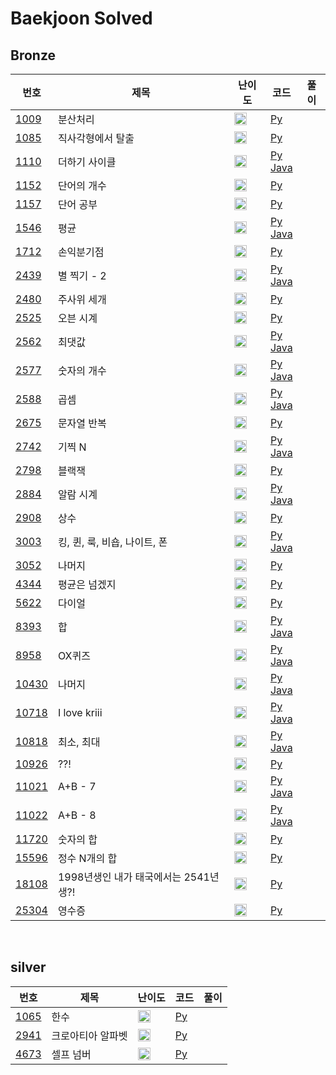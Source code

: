# Baekjoon Solved

## Bronze
|번호|제목|난이도|코드|풀이|
|--|--|--|--|--|
|[1009](https://www.acmicpc.net/problem/1009)|분산처리|<img src="https://static.solved.ac/tier_small/4.svg" width="20px"/>|[Py](https://github.com/sieunp06/Algorithm_Study/blob/main/Baekjoon/bronze/1009/1009.py)
|[1085](https://www.acmicpc.net/problem/1085)|직사각형에서 탈출|<img src="https://static.solved.ac/tier_small/3.svg" width="20px"/>|[Py](https://github.com/sieunp06/Algorithm_Study/blob/main/Baekjoon/bronze/1085/1085.py)
|[1110](https://www.acmicpc.net/problem/1110)|더하기 사이클|<img src="https://static.solved.ac/tier_small/5.svg" width="20px"/>|[Py](https://github.com/sieunp06/Algorithm_Study/blob/main/Baekjoon/bronze/1110/1110.py)<br>[Java](https://github.com/sieunp06/Algorithm_Study/blob/main/Baekjoon/bronze/1110/1110.java)|
|[1152](https://www.acmicpc.net/problem/1152)|단어의 개수|<img src="https://static.solved.ac/tier_small/4.svg" width="20px"/>|[Py](https://github.com/sieunp06/Algorithm_Study/blob/main/Baekjoon/bronze/1152/1152.py)|
|[1157](https://www.acmicpc.net/problem/1157)|단어 공부|<img src="https://static.solved.ac/tier_small/5.svg" width="20px"/>|[Py](https://github.com/sieunp06/Algorithm_Study/blob/main/Baekjoon/bronze/1157/1157.py)|
|[1546](https://www.acmicpc.net/problem/1546)|평균|<img src="https://static.solved.ac/tier_small/5.svg" width="20px"/>|[Py](https://github.com/sieunp06/Algorithm_Study/blob/main/Baekjoon/bronze/1546/1546.py)<br>[Java](https://github.com/sieunp06/Algorithm_Study/blob/main/Baekjoon/bronze/1546/1546.java)|
|[1712](https://www.acmicpc.net/problem/1712)|손익분기점|<img src="https://static.solved.ac/tier_small/5.svg" width="20px"/>|[Py](https://github.com/sieunp06/Algorithm_Study/blob/main/Baekjoon/bronze/1712/1712.py)|
|[2439](https://www.acmicpc.net/problem/2439)|별 찍기 - 2|<img src="https://static.solved.ac/tier_small/2.svg" width="20px"/>|[Py](https://github.com/sieunp06/Algorithm_Study/blob/main/Baekjoon/bronze/2439/12439.py)<br>[Java](https://github.com/sieunp06/Algorithm_Study/blob/main/Baekjoon/bronze/2439/2439.java)|
|[2480](https://www.acmicpc.net/problem/2480)|주사위 세개|<img src="https://static.solved.ac/tier_small/2.svg" width="20px"/>|[Py](https://github.com/sieunp06/Algorithm_Study/blob/main/Baekjoon/bronze/2480/2480.py)|
|[2525](https://www.acmicpc.net/problem/2525)|오븐 시계|<img src="https://static.solved.ac/tier_small/3.svg" width="20px"/>|[Py](https://github.com/sieunp06/Algorithm_Study/blob/main/Baekjoon/bronze/2525/2525.py)|
|[2562](https://www.acmicpc.net/problem/2562)|최댓값|<img src="https://static.solved.ac/tier_small/3.svg" width="20px"/>|[Py](https://github.com/sieunp06/Algorithm_Study/blob/main/Baekjoon/bronze/2562/2562.py)<br>[Java](https://github.com/sieunp06/Algorithm_Study/blob/main/Baekjoon/bronze/2562/2562.java)|
|[2577](https://www.acmicpc.net/problem/2577)|숫자의 개수|<img src="https://static.solved.ac/tier_small/4.svg" width="20px"/>|[Py](https://github.com/sieunp06/Algorithm_Study/blob/main/Baekjoon/bronze/2577/2577.py)<br>[Java](https://github.com/sieunp06/Algorithm_Study/blob/main/Baekjoon/bronze/2577/2577.java)|
|[2588](https://www.acmicpc.net/problem/2588)|곱셈|<img src="https://static.solved.ac/tier_small/3.svg" width="20px"/>|[Py](https://github.com/sieunp06/Algorithm_Study/blob/main/Baekjoon/bronze/1546/1546.py)<br>[Java](https://github.com/sieunp06/Algorithm_Study/blob/main/Baekjoon/bronze/2588/2588.java)|
|[2675](https://www.acmicpc.net/problem/2675)|문자열 반복|<img src="https://static.solved.ac/tier_small/4.svg" width="20px"/>|[Py](https://github.com/sieunp06/Algorithm_Study/blob/main/Baekjoon/bronze/2675/2675.py)|
|[2742](https://www.acmicpc.net/problem/2742)|기찍 N|<img src="https://static.solved.ac/tier_small/2.svg" width="20px"/>|[Py](https://github.com/sieunp06/Algorithm_Study/blob/main/Baekjoon/bronze/2742/2742.py)<br>[Java](https://github.com/sieunp06/Algorithm_Study/blob/main/Baekjoon/bronze/2742/2742.java)|
|[2798](https://www.acmicpc.net/problem/2798)|블랙잭|<img src="https://static.solved.ac/tier_small/4.svg" width="20px"/>|[Py](https://github.com/sieunp06/Algorithm_Study/blob/main/Baekjoon/bronze/2798/2798.py)|
|[2884](https://www.acmicpc.net/problem/2884)|알람 시계|<img src="https://static.solved.ac/tier_small/3.svg" width="20px"/>|[Py](https://github.com/sieunp06/Algorithm_Study/blob/main/Baekjoon/bronze/2884/2884.py)<br>[Java](https://github.com/sieunp06/Algorithm_Study/blob/main/Baekjoon/bronze/2884/2884.java)|
|[2908](https://www.acmicpc.net/problem/2908)|상수|<img src="https://static.solved.ac/tier_small/4.svg" width="20px"/>|[Py](https://github.com/sieunp06/Algorithm_Study/blob/main/Baekjoon/bronze/2908/2908.py)|
|[3003](https://www.acmicpc.net/problem/3003)|킹, 퀸, 룩, 비숍, 나이트, 폰|<img src="https://static.solved.ac/tier_small/1.svg" width="20px"/>|[Py](https://github.com/sieunp06/Algorithm_Study/blob/main/Baekjoon/bronze/3003/3003.py)<br>[Java](https://github.com/sieunp06/Algorithm_Study/blob/main/Baekjoon/bronze/3003/3003.java)|
|[3052](https://www.acmicpc.net/problem/3052)|나머지|<img src="https://static.solved.ac/tier_small/4.svg" width="20px"/>|[Py](https://github.com/sieunp06/Algorithm_Study/blob/main/Baekjoon/bronze/3052/3052.py)|
|[4344](https://www.acmicpc.net/problem/4344)|평균은 넘겠지|<img src="https://static.solved.ac/tier_small/5.svg" width="20px"/>|[Py](https://github.com/sieunp06/Algorithm_Study/blob/main/Baekjoon/bronze/4344/4344.py)|
|[5622](https://www.acmicpc.net/problem/5622)|다이얼|<img src="https://static.solved.ac/tier_small/4.svg" width="20px"/>|[Py](https://github.com/sieunp06/Algorithm_Study/blob/main/Baekjoon/bronze/5622/5622.py)|
|[8393](https://www.acmicpc.net/problem/8393)|합|<img src="https://static.solved.ac/tier_small/1.svg" width="20px"/>|[Py](https://github.com/sieunp06/Algorithm_Study/blob/main/Baekjoon/bronze/8393/8393.py)<br>[Java](https://github.com/sieunp06/Algorithm_Study/blob/main/Baekjoon/bronze/8393/8393.java)|
|[8958](https://www.acmicpc.net/problem/8958)|OX퀴즈|<img src="https://static.solved.ac/tier_small/4.svg" width="20px"/>|[Py](https://github.com/sieunp06/Algorithm_Study/blob/main/Baekjoon/bronze/8958/8958.py)<br>[Java](https://github.com/sieunp06/Algorithm_Study/blob/main/Baekjoon/bronze/8958/8958.java)|
|[10430](https://www.acmicpc.net/problem/10430)|나머지|<img src="https://static.solved.ac/tier_small/1.svg" width="20px"/>|[Py](https://github.com/sieunp06/Algorithm_Study/blob/main/Baekjoon/bronze/10430/10430.py)<br>[Java](https://github.com/sieunp06/Algorithm_Study/blob/main/Baekjoon/bronze/10430/10430.java)|
|[10718](https://www.acmicpc.net/problem/10718)|I love kriii|<img src="https://static.solved.ac/tier_small/1.svg" width="20px"/>|[Py](https://github.com/sieunp06/Algorithm_Study/blob/main/Baekjoon/bronze/10718/10718.py)<br>[Java](https://github.com/sieunp06/Algorithm_Study/blob/main/Baekjoon/bronze/10718/10718.java)|
|[10818](https://www.acmicpc.net/problem/10818)|최소, 최대|<img src="https://static.solved.ac/tier_small/3.svg" width="20px"/>|[Py](https://github.com/sieunp06/Algorithm_Study/blob/main/Baekjoon/bronze/10818/10818.py)<br>[Java](https://github.com/sieunp06/Algorithm_Study/blob/main/Baekjoon/bronze/10818/10818.java)|
|[10926](https://www.acmicpc.net/problem/10926)|??!|<img src="https://static.solved.ac/tier_small/1.svg" width="20px"/>|[Py](https://github.com/sieunp06/Algorithm_Study/blob/main/Baekjoon/bronze/10926/10926.py)|
|[11021](https://www.acmicpc.net/problem/11021)|A+B - 7|<img src="https://static.solved.ac/tier_small/1.svg" width="20px"/>|[Py](https://github.com/sieunp06/Algorithm_Study/blob/main/Baekjoon/bronze/11021/11021.py)<br>[Java](https://github.com/sieunp06/Algorithm_Study/blob/main/Baekjoon/bronze/11021/11021.java)|
|[11022](https://www.acmicpc.net/problem/11022)|A+B - 8|<img src="https://static.solved.ac/tier_small/1.svg" width="20px"/>|[Py](https://github.com/sieunp06/Algorithm_Study/blob/main/Baekjoon/bronze/11022/11022.py)<br>[Java](https://github.com/sieunp06/Algorithm_Study/blob/main/Baekjoon/bronze/11022/11022.java)|
|[11720](https://www.acmicpc.net/problem/11720)|숫자의 합|<img src="https://static.solved.ac/tier_small/2.svg" width="20px"/>|[Py](https://github.com/sieunp06/Algorithm_Study/blob/main/Baekjoon/bronze/11720/11720.py)|
|[15596](https://www.acmicpc.net/problem/15596)|정수 N개의 합|<img src="https://static.solved.ac/tier_small/4.svg" width="20px"/>|[Py](https://github.com/sieunp06/Algorithm_Study/blob/main/Baekjoon/bronze/15596/15596.py)|
|[18108](https://www.acmicpc.net/problem/18108)|1998년생인 내가 태국에서는 2541년생?!|<img src="https://static.solved.ac/tier_small/1.svg" width="20px"/>|[Py](https://github.com/sieunp06/Algorithm_Study/blob/main/Baekjoon/bronze/18108/18108.py)|
|[25304](https://www.acmicpc.net/problem/25304)|영수증|<img src="https://static.solved.ac/tier_small/1.svg" width="20px"/>|[Py](https://github.com/sieunp06/Algorithm_Study/blob/main/Baekjoon/bronze/25304/25304.py)|

<br>

## silver
|번호|제목|난이도|코드|풀이|
|--|--|--|--|--|
|[1065](https://www.acmicpc.net/problem/1065)|한수|<img src="https://static.solved.ac/tier_small/7.svg" width="20px"/>|[Py](https://github.com/sieunp06/Algorithm_Study/blob/main/Baekjoon/bronze/1065/1065.py)|
|[2941](https://www.acmicpc.net/problem/2941)|크로아티아 알파벳|<img src="https://static.solved.ac/tier_small/7.svg" width="20px"/>|[Py](https://github.com/sieunp06/Algorithm_Study/blob/main/Baekjoon/bronze/2941/2941.py)|
|[4673](https://www.acmicpc.net/problem/4673)|셀프 넘버|<img src="https://static.solved.ac/tier_small/6.svg" width="20px"/>|[Py](https://github.com/sieunp06/Algorithm_Study/blob/main/Baekjoon/bronze/4673/4673.py)|
